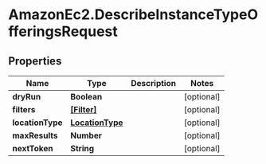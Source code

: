 # AmazonEc2.DescribeInstanceTypeOfferingsRequest

## Properties

Name | Type | Description | Notes
------------ | ------------- | ------------- | -------------
**dryRun** | **Boolean** |  | [optional] 
**filters** | [**[Filter]**](Filter.md) |  | [optional] 
**locationType** | [**LocationType**](LocationType.md) |  | [optional] 
**maxResults** | **Number** |  | [optional] 
**nextToken** | **String** |  | [optional] 


